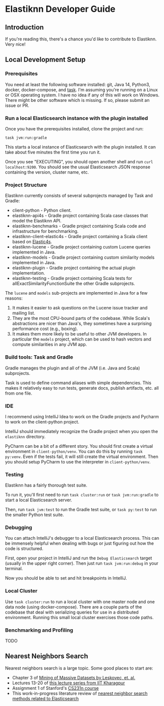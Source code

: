# Elastiknn Developer Guide

## Introduction

If you're reading this, there's a chance you'd like to contribute to Elastiknn. Very nice!

## Local Development Setup

### Prerequisites

You need at least the following software installed: git, Java 14, Python3, docker, docker-compose, and [task](https://taskfile.dev).
I'm assuming you're running on a Linux or OSX operating system. I have no idea if any of this will work on Windows.
There might be other software which is missing. If so, please submit an issue or PR.

### Run a local Elasticsearch instance with the plugin installed

Once you have the prerequisites installed, clone the project and run:

```
task jvm:run:gradle
```

This starts a local instance of Elasticsearch with the plugin installed. 
It can take about five minutes the first time you run it. 

Once you see "EXECUTING", you should open another shell and run `curl localhost:9200`.
You should see the usual Elasticsearch JSON response containing the version, cluster name, etc.

### Project Structure

Elastiknn currently consists of several subprojects managed by Task and Gradle:

- client-python - Python client.
- elastiknn-api4s - Gradle project containing Scala case classes that model the Elastiknn API.
- elastiknn-benchmarks - Gradle project containing Scala code and infrastructure for benchmarking. 
- elastiknn-client-elastic4s - Gradle project containing a Scala client based on [Elastic4s](https://github.com/sksamuel/elastic4s).
- elastiknn-lucene - Gradle project containing custom Lucene queries implemented in Java.
- elastiknn-models - Gradle project containing custom similarity models implemented in Java.
- elastiknn-plugin - Gradle project containing the actual plugin implementation.
- elastiknn-testing - Gradle project containing Scala tests for allExactSimilarityFunctionSuite the other Gradle subprojects.

The `lucene` and `models` sub-projects are implemented in Java for a few reasons:

1. It makes it easier to ask questions on the Lucene issue tracker and mailing list.
2. They are the most CPU-bound parts of the codebase. While Scala's abstractions are nicer than Java's, they sometimes 
   have a surprising performance cost (e.g., boxing).
3. It makes them more likely to be useful to other JVM developers. In particular the `models` project, which can be used
   to hash vectors and compute similarities in any JVM app.

### Build tools: Task and Gradle

Gradle manages the plugin and all of the JVM (i.e. Java and Scala) subprojects.

Task is used to define command aliases with simple dependencies.
This makes it relatively easy to run tests, generate docs, publish artifacts, etc. all from one file.

### IDE

I recommend using IntelliJ Idea to work on the Gradle projects and Pycharm to work on the client-python project.

IntelliJ should immediately recognize the Gradle project when you open the `elastiknn` directory.

PyCharm can be a bit of a different story. 
You should first create a virtual environment in `client-python/venv`.
You can do this by running `task py:venv`. Even if the tests fail, it will still create the virtual environment.
Then you should setup PyCharm to use the interpreter in `client-python/venv`. 

### Testing

Elastiknn has a fairly thorough test suite.

To run it, you'll first need to run `task cluster:run` or `task jvm:run:gradle` to start a local Elasticsearch server.

Then, run `task jvm:test` to run the Gradle test suite, or `task py:test` to run the smaller Python test suite.

### Debugging

You can attach IntelliJ's debugger to a local Elasticsearch process.
This can be immensely helpful when dealing with bugs or just figuring out how the code is structured.

First, open your project in IntelliJ and run the `Debug Elasticsearch` target (usually in the upper right corner).
Then just run `task jvm:run:debug` in your terminal.

Now you should be able to set and hit breakpoints in IntelliJ.

### Local Cluster

Use `task cluster:run` to run a local cluster with one master node and one data node (using docker-compose).
There are a couple parts of the codebase that deal with serializing queries for use in a distributed environment.
Running this small local cluster exercises those code paths.

### Benchmarking and Profiling

TODO

## Nearest Neighbors Search

Nearest neighbors search is a large topic. Some good places to start are:

- Chapter 3 of [Mining of Massive Datasets by Leskovec, et. al.](http://www.mmds.org/)
- Lectures 13-20 of [this lecture series from IIT Kharagpur](https://www.youtube.com/watch?v=06HGoXE6GAs&list=PLbRMhDVUMngekIHyLt8b_3jQR7C0KUCul&index=14)
- Assignment 1 of Stanford's [CS231n course](https://cs231n.github.io/)
- This work-in-progress literature review of [nearest neighbor search methods related to Elasticsearch](https://docs.google.com/document/d/14Z7ZKk9dq29bGeDDmBH6Bsy92h7NvlHoiGhbKTB0YJs/edit)
